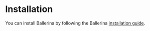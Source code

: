 # Installation

You can install Ballerina by following the Ballerina [installation guide](https://ballerina.io/learn/installing-ballerina/).
